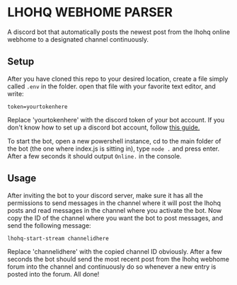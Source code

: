 # LHOHQ WEBHOME PARSER
A discord bot that automatically posts the newest post from the lhohq online webhome to a designated channel continuously.

## Setup
After you have cloned this repo to your desired location, create a file simply called `.env` in the folder. open that file with your favorite text editor, 
and write:
```
token=yourtokenhere
```
Replace 'yourtokenhere' with the discord token of your bot account. If you don't know how to set up a discord bot account, follow [this guide.](https://discordjs.guide/preparations/setting-up-a-bot-application.html)

To start the bot, open a new powershell instance, cd to the main folder of the bot (the one where index.js is sitting in), type `node .` and press enter.
After a few seconds it should output `Online.` in the console.

## Usage
After inviting the bot to your discord server, make sure it has all the permissions to send messages in the channel where it will post the lhohq posts and read messages in the channel where you activate the bot.
Now copy the ID of the channel where you want the bot to post messages, and send the following message:
```
lhohq-start-stream channelidhere
```
Replace 'channelidhere' with the copied channel ID obviously. After a few seconds the bot should send the most recent post from the lhohq webhome forum into the channel and continuously do so whenever a new entry is posted into the forum. All done!

